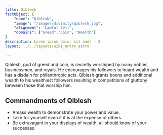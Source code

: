 ```yaml
---
title: Qiblesh
factObject: {
    "name": "Qiblesh",
    "image": "/images/divinity/qiblesh.jpg",
    "alignment": "Lawful Evil",
    "domains": ["Greed","Coin", "Wealth"]
}
description: Lorem ipsum dolor sit amet - 2
layout: ../../layouts/wiki_entry.astro

---
```


Qiblesh, god of greed and coin, is secretly worshiped by many nobles, businessmen, and royals. He encourages his followers to hoard wealth and has a disdain for philanthropic acts. Qiblesh grants boons and additional wealth to his wealthiest followers resulting in competitions  of gluttony between those that worship him.

## Commandments of Qiblesh
* Amass wealth to demonstrate your power and value.
* Take for yourself even if it is at the expense of others.
* Be extravagant in your displays of wealth, all should know of your successes.
